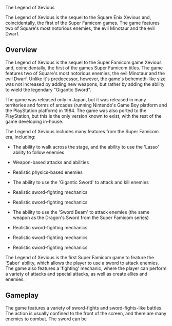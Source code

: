 The Legend of Xevious

The Legend of Xevious is the sequel to the Square Enix Xevious and, coincidentally, the first of the Super Famicom games. The game features two of Square's most notorious enemies, the evil Minotaur and the evil Dwarf.

## Overview

The Legend of Xevious is the sequel to the Super Famicom game Xevious and, coincidentally, the first of the games Super Famicom titles. The game features two of Square's most notorious enemies, the evil Minotaur and the evil Dwarf. Unlike it's predecessor, however, the game's behemoth-like size was not increased by adding new weapons, but rather by adding the ability to wield the legendary "Gigantic Sword".

The game was released only in Japan, but it was released in many territories and forms of arcades (running Nintendo's Game Boy platform and the PlayStation platform) in 1984. The game was also ported to the PlayStation, but this is the only version known to exist, with the rest of the game developing in-house.

The Legend of Xevious includes many features from the Super Famicom era, including:

- The ability to walk across the stage, and the ability to use the 'Lasso' ability to follow enemies

- Weapon-based attacks and abilities

- Realistic physics-based enemies

- The ability to use the 'Gigantic Sword' to attack and kill enemies

- Realistic sword-fighting mechanics

- Realistic sword-fighting mechanics

- The ability to use the 'Sword Beam' to attack enemies (the same weapon as the Dragon's Sword from the Super Famicom series)

- Realistic sword-fighting mechanics

- Realistic sword-fighting mechanics

- Realistic sword-fighting mechanics

The Legend of Xevious is the first Super Famicom game to feature the 'Saber' ability, which allows the player to use a sword to attack enemies. The game also features a 'fighting' mechanic, where the player can perform a variety of attacks and special attacks, as well as create allies and enemies.

## Gameplay

The game features a variety of sword-fights and sword-fights-like battles. The action is usually confined to the front of the screen, and there are many enemies to combat. The sword can be
